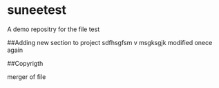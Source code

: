 # suneetest
A demo repositry
for the file test

##Adding new section to project
sdfhsgfsm v msgksgjk
modified onece again

##Copyrigth

merger of file